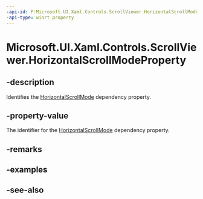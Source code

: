 ```yaml
---
-api-id: P:Microsoft.UI.Xaml.Controls.ScrollViewer.HorizontalScrollModeProperty
-api-type: winrt property
---
```


<!-- Property syntax
public Windows.UI.Xaml.DependencyProperty HorizontalScrollModeProperty { get; }
-->

# Microsoft.UI.Xaml.Controls.ScrollViewer.HorizontalScrollModeProperty

## -description
Identifies the [HorizontalScrollMode](scrollviewer_horizontalscrollmode.md) dependency property.

## -property-value
The identifier for the [HorizontalScrollMode](scrollviewer_horizontalscrollmode.md) dependency property.

## -remarks

## -examples

## -see-also
